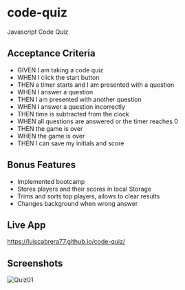 # code-quiz
Javascript Code Quiz

## Acceptance Criteria
- GIVEN I am taking a code quiz
- WHEN I click the start button
- THEN a timer starts and I am presented with a question
- WHEN I answer a question
- THEN I am presented with another question
- WHEN I answer a question incorrectly
- THEN time is subtracted from the clock
- WHEN all questions are answered or the timer reaches 0
- THEN the game is over
- WHEN the game is over
- THEN I can save my initials and score

## Bonus Features
- Implemented bootcamp
- Stores players and their scores in local Storage
- Trims and sorts top players, allows to clear results
- Changes background when wrong answer

## Live App
https://luiscabrera77.github.io/code-quiz/

## Screenshots
![Quiz01](https://user-images.githubusercontent.com/54341829/111087701-0b823700-84f1-11eb-87d1-bdf82d4bcecf.png)
